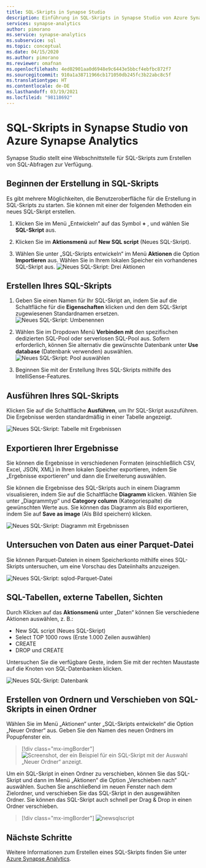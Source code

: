 ```yaml
---
title: SQL-Skripts in Synapse Studio
description: Einführung in SQL-Skripts in Synapse Studio von Azure Synapse Analytics.
services: synapse-analytics
author: pimorano
ms.service: synapse-analytics
ms.subservice: sql
ms.topic: conceptual
ms.date: 04/15/2020
ms.author: pimorano
ms.reviewer: omafnan
ms.openlocfilehash: 4ed02901aa0d6948e9c6443e5bbcf4ebfbc872f7
ms.sourcegitcommit: 910a1a38711966cb171050db245fc3b22abc8c5f
ms.translationtype: HT
ms.contentlocale: de-DE
ms.lasthandoff: 03/19/2021
ms.locfileid: "98118692"
---
```

# <a name="synapse-studio-sql-scripts-in-azure-synapse-analytics"></a>SQL-Skripts in Synapse Studio von Azure Synapse Analytics 

Synapse Studio stellt eine Webschnittstelle für SQL-Skripts zum Erstellen von SQL-Abfragen zur Verfügung. 

## <a name="begin-authoring-in-sql-script"></a>Beginnen der Erstellung in SQL-Skripts 

Es gibt mehrere Möglichkeiten, die Benutzeroberfläche für die Erstellung in SQL-Skripts zu starten. Sie können mit einer der folgenden Methoden ein neues SQL-Skript erstellen.

1. Klicken Sie im Menü „Entwickeln“ auf das Symbol **+** , und wählen Sie **SQL-Skript** aus.

2. Klicken Sie im **Aktionsmenü** auf **New SQL script** (Neues SQL-Skript).

3. Wählen Sie unter „SQL-Skripts entwickeln“ im Menü **Aktionen** die Option **Importieren** aus. Wählen Sie in Ihrem lokalen Speicher ein vorhandenes SQL-Skript aus.
![Neues SQL-Skript: Drei Aktionen](media/author-sql-script/new-sql-script-3-actions.png)

## <a name="create-your-sql-script"></a>Erstellen Ihres SQL-Skripts

1. Geben Sie einen Namen für Ihr SQL-Skript an, indem Sie auf die Schaltfläche für die **Eigenschaften** klicken und den dem SQL-Skript zugewiesenen Standardnamen ersetzen. 
![Neues SQL-Skript: Umbenennen](media/author-sql-script/new-sql-script-rename.png)

2. Wählen Sie im Dropdown Menü **Verbinden mit** den spezifischen dedizierten SQL-Pool oder serverlosen SQL-Pool aus. Sofern erforderlich, können Sie alternativ die gewünschte Datenbank unter **Use database** (Datenbank verwenden) auswählen. 
![Neues SQL-Skript: Pool auswählen](media/author-sql-script/new-sql-choose-pool.png)

3. Beginnen Sie mit der Erstellung Ihres SQL-Skripts mithilfe des IntelliSense-Features.

## <a name="run-your-sql-script"></a>Ausführen Ihres SQL-Skripts

Klicken Sie auf die Schaltfläche **Ausführen**, um Ihr SQL-Skript auszuführen. Die Ergebnisse werden standardmäßig in einer Tabelle angezeigt.

![Neues SQL-Skript: Tabelle mit Ergebnissen](media/author-sql-script/new-sql-script-results-table.png)

## <a name="export-your-results"></a>Exportieren Ihrer Ergebnisse

Sie können die Ergebnisse in verschiedenen Formaten (einschließlich CSV, Excel, JSON, XML) in Ihren lokalen Speicher exportieren, indem Sie „Ergebnisse exportieren“ und dann die Erweiterung auswählen.

Sie können die Ergebnisse des SQL-Skripts auch in einem Diagramm visualisieren, indem Sie auf die Schaltfläche **Diagramm** klicken. Wählen Sie unter „Diagrammtyp“ und **Category column** (Kategoriespalte) die gewünschten Werte aus. Sie können das Diagramm als Bild exportieren, indem Sie auf **Save as image** (Als Bild speichern) klicken. 

![Neues SQL-Skript: Diagramm mit Ergebnissen](media/author-sql-script/new-sql-script-results-chart.png)

## <a name="explore-data-from-a-parquet-file"></a>Untersuchen von Daten aus einer Parquet-Datei

Sie können Parquet-Dateien in einem Speicherkonto mithilfe eines SQL-Skripts untersuchen, um eine Vorschau des Dateiinhalts anzuzeigen.

![Neues SQL-Skript: sqlod-Parquet-Datei](media/author-sql-script/new-script-sqlod-parquet.png)

## <a name="sql-tables-external-tables-views"></a>SQL-Tabellen, externe Tabellen, Sichten

Durch Klicken auf das **Aktionsmenü** unter „Daten“ können Sie verschiedene Aktionen auswählen, z. B.:

- New SQL script (Neues SQL-Skript)
- Select TOP 1000 rows (Erste 1.000 Zeilen auswählen)
- CREATE
- DROP und CREATE 
 
Untersuchen Sie die verfügbare Geste, indem Sie mit der rechten Maustaste auf die Knoten von SQL-Datenbanken klicken.
 
![Neues SQL-Skript: Datenbank](media/author-sql-script/new-script-database.png)

## <a name="create-folders-and-move-sql-scripts-into-a-folder"></a>Erstellen von Ordnern und Verschieben von SQL-Skripts in einen Ordner

Wählen Sie im Menü „Aktionen“ unter „SQL-Skripts entwickeln“ die Option „Neuer Ordner“ aus. Geben Sie den Namen des neuen Ordners im Popupfenster ein. 

> [!div class="mx-imgBorder"] 
> ![Screenshot, der ein Beispiel für ein SQL-Skript mit der Auswahl „Neuer Ordner“ anzeigt.](./media/author-sql-script/new-sql-script-create-folder.png)

Um ein SQL-Skript in einen Ordner zu verschieben, können Sie das SQL-Skript und dann im Menü „Aktionen“ die Option „Verschieben nach“ auswählen. Suchen Sie anschließend im neuen Fenster nach dem Zielordner, und verschieben Sie das SQL-Skript in den ausgewählten Ordner. Sie können das SQL-Skript auch schnell per Drag & Drop in einen Ordner verschieben.  

> [!div class="mx-imgBorder"] 
> ![newsqlscript](./media/author-sql-script/new-sql-script-move-folder.png)

## <a name="next-steps"></a>Nächste Schritte

Weitere Informationen zum Erstellen eines SQL-Skripts finden Sie unter [Azure Synapse Analytics](../index.yml).